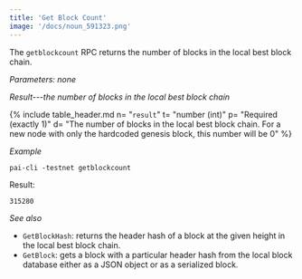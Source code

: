 ```yaml
---
title: 'Get Block Count'
image: '/docs/noun_591323.png'
---
```


The `getblockcount` RPC returns the number of blocks in the local best block chain.

*Parameters: none*

*Result---the number of blocks in the local best block chain*

{% include table_header.md
  n= "`result`"
  t= "number (int)"
  p= "Required<br>(exactly 1)"
  d= "The number of blocks in the local best block chain.  For a new node with only the hardcoded genesis block, this number will be 0"
%}

*Example*

```
pai-cli -testnet getblockcount
```

Result:

```
315280
```

*See also*

* `GetBlockHash`: returns the header hash of a block at the given height in the local best block chain.
* `GetBlock`: gets a block with a particular header hash from the local block database either as a JSON object or as a serialized block.
